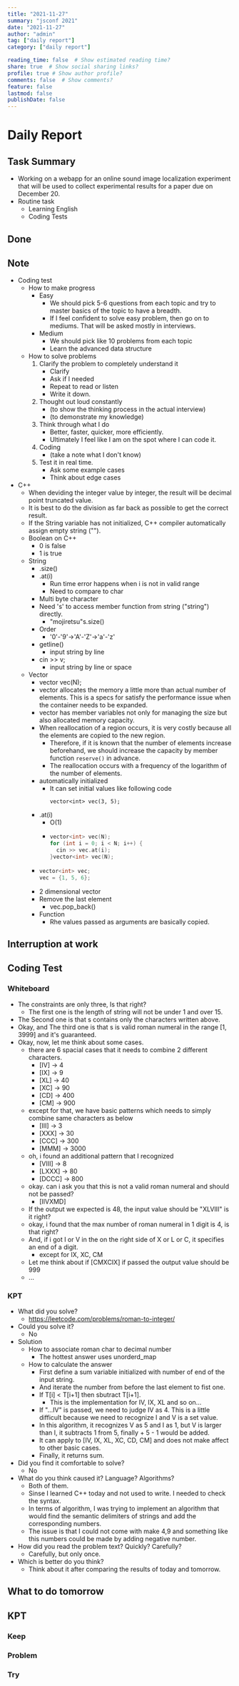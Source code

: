 ```yaml
---
title: "2021-11-27"
summary: "jsconf 2021"
date: "2021-11-27"
author: "admin"
tag: ["daily report"]
category: ["daily report"]

reading_time: false  # Show estimated reading time?
share: true  # Show social sharing links?
profile: true # Show author profile?
comments: false  # Show comments?
feature: false
lastmod: false
publishDate: false
---
```


# Daily Report

## Task Summary

- Working on a webapp for an online sound image localization experiment that will be used to collect experimental results for a paper due on December 20.
- Routine task
  - Learning English
  - Coding Tests

## Done

## Note

- Coding test
  - How to make progress
    - Easy
      - We should pick 5-6 questions from each topic and try to master basics of the topic to have a breadth.
      - If I feel confident to solve easy problem, then go on to mediums. That will be asked mostly in interviews.
    - Medium
      - We should pick like 10 problems from each topic
      - Learn the advanced data structure
  - How to solve problems
    1. Clarify the problem to completely understand it
       - Clarify
       - Ask if I needed
       - Repeat to read or listen
       - Write it down.
    2. Thought out loud constantly
       - (to show the thinking process in the actual interview)
       - (to demonstrate my knowledge)
    3. Think through what I do
       - Better, faster, quicker, more efficiently.
       - Ultimately I feel like I am on the spot where I can code it.
    4. Coding
       - (take a note what I don't know)
    5. Test it in real time.
       - Ask some example cases
       - Think about edge cases
- C++
  - When deviding the integer value by integer, the result will be decimal point truncated value.
  - It is best to do the division as far back as possible to get the correct result.
  - If the String variable has not initialized, C++ compiler automatically assign empty string (""). 
  - Boolean on C++
    - 0 is false
    - 1 is true
  - String
    - .size()
    - .at(i)
      - Run time error happens when i is not in valid range
      - Need to compare to char
    - Multi byte character
    - Need 's' to access member function from string ("string") directly.
      - "mojiretsu"s.size()
    - Order
      - '0'-'9'→'A'-'Z'→'a'-'z'
    - getline()
      - input string by line
    - cin >> v;
      - input string by line or space
  - Vector
    - vector<int> vec(N); 
    - vector allocates the memory a little more than actual number of elements. This is a specs for satisfy the performance issue when the container needs to be expanded.
    - vector has member variables not only for managing the size but also allocated memory capacity.
    - When reallocation of a region occurs, it is very costly because all the elements are copied to the new region.
      - Therefore, if it is known that the number of elements increase beforehand, we should increase the capacity by member function `reserve()` in advance.
      - The reallocation occurs with a frequency of the logarithm of the number of elements.
    - automatically initialized
      - It can set initial values like following code
        ```
        vector<int> vec(3, 5);
        ```
    - .at(i)
      - O(1)
      - ```c++
        vector<int> vec(N);
        for (int i = 0; i < N; i++) {
          cin >> vec.at(i);
        }vector<int> vec(N);
        ```
    - ```c++
      vector<int> vec;
      vec = {1, 5, 6};
      ```
    - 2 dimensional vector
    - Remove the last element
      - vec.pop_back()
    - Function
      - Rhe values passed as arguments are basically copied.
        

## Interruption at work

## Coding Test

### Whiteboard

- The constraints are only three, Is that right? 
  - The first one is the length of string will not be under 1 and over 15. 
- The Second one is that s contains only the characters written above. 
- Okay, and The third one is that s is valid roman numeral in the range [1, 3999] and it's guaranteed.
- Okay, now, let me think about some cases.
  - there are 6 spacial cases that it needs to combine 2 different characters.
    - [IV] -> 4
    - [IX] -> 9
    - [XL] -> 40
    - [XC] -> 90
    - [CD] -> 400
    - [CM] -> 900
  - except for that, we have basic patterns which needs to simply combine same characters as below
    - [III] -> 3
    - [XXX] -> 30
    - [CCC] -> 300
    - [MMM] -> 3000
  - oh, i found an additional pattern that I recognized
    - [VIII] -> 8
    - [LXXX] -> 80
    - [DCCC] -> 800
  - okay. can i ask you that this is not a valid roman numeral and should not be passed?
      - [IIVXMD]
  - If the output we expected is 48, the input value should be "XLVIII" is it right?
  - okay, i found that the max number of roman numeral in 1 digit is 4, is that right?
  - And, if i got I or V in the on the right side of X or L or C, it specifies an end of a digit.
    - except for IX, XC, CM
  - Let me think about if [CMXCIX] if passed the output value should be 999
  - ...


### KPT

- What did you solve?
  - https://leetcode.com/problems/roman-to-integer/
- Could you solve it?
  - No
- Solution
  - How to associate roman char to decimal number
    - The hottest answer uses unorderd_map
  - How to calculate the answer
    - First define a sum variable initialized with number of end of the input string.
    - And iterate the number from before the last element to fist one.
    - If T[i] < T[i+1] then sbutract T[i+1].  
      - This is the implementation for IV, IX, XL and so on...
    - If "...IV" is passed, we need to judge IV as 4. This is a little difficult because we need to recognize I and V is a set value.
    - In this algorithm, it recognizes V as 5 and I as 1, but V is larger than I, it subtracts 1 from 5, finally + 5 - 1 would be added.
    - It can apply to [IV, IX, XL, XC, CD, CM] and does not make affect to other basic cases.
    - Finally, it returns sum.
- Did you find it comfortable to solve?
  - No
- What do you think caused it? Language? Algorithms?
  - Both of them.
  - Sinse I learned C++ today and not used to write. I needed to check the syntax.
  - In terms of algorithm, I was trying to implement an algorithm that would find the semantic delimiters of strings and add the corresponding numbers.
  - The issue is that I could not come with make 4,9 and something like this numbers could be made by adding negative number.
- How did you read the problem text? Quickly? Carefully?
  - Carefully, but only once.
- Which is better do you think?
  - Think about it after comparing the results of today and tomorrow.

## What to do tomorrow
 
## KPT

### Keep

### Problem

### Try
